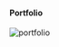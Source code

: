 #### Portfolio

![portfolio](https://github.com/julienParfait/new/blob/079d789555e5c45aa8c7e810bc6ec5dcf6f3f250/portfolio.png)
